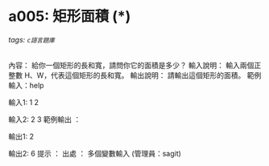 # a005: 矩形面積 (*)
###### tags: `c語言題庫`
內容：
給你一個矩形的長和寬，請問你它的面積是多少？
輸入說明：
輸入兩個正整數 H、W，代表這個矩形的長和寬。
輸出說明：
請輸出這個矩形的面積。
範例輸入：help

輸入1:
1 2

輸入2:
2 3
範例輸出 ：

輸出1:
2

輸出2:
6
提示 ：
出處 ：
多個變數輸入 (管理員：sagit)

